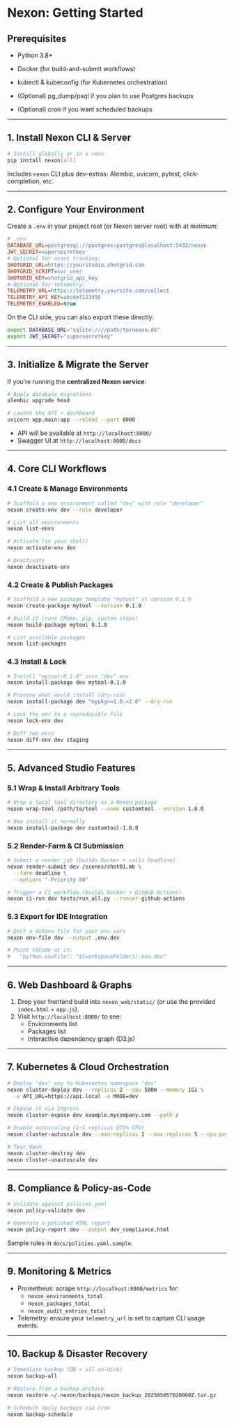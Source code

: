 # Nexon: Getting Started
## Prerequisites
 - Python 3.8+

 - Docker (for build-and-submit workflows)

 - kubectl & kubeconfig (for Kubernetes orchestration)

 - (Optional) pg_dump/psql if you plan to use Postgres backups

 - (Optional) cron if you want scheduled backups
---
## 1. Install Nexon CLI & Server
```bash
# Install globally or in a venv
pip install nexon[all]
```
Includes `nexon` CLI plus dev-extras: Alembic, uvicorn, pytest, click-completion, etc.

---
## 2. Configure Your Environment
Create a `.env` in your project root (or Nexon server root) with at minimum:

```ini
# .env
DATABASE_URL=postgresql://postgres:postgres@localhost:5432/nexon
JWT_SECRET=supersecretkey
# Optional for asset tracking:
SHOTGRID_URL=https://yourstudio.shotgrid.com
SHOTGRID_SCRIPT=svc_user
SHOTGRID_KEY=shotgrid_api_key
# Optional for telemetry:
TELEMETRY_URL=https://telemetry.yoursite.com/collect
TELEMETRY_API_KEY=abcdef123456
TELEMETRY_ENABLED=true
```
On the CLI side, you can also export these directly:

```bash
export DATABASE_URL="sqlite:////path/to/nexon.db"
export JWT_SECRET="supersecretkey"
```
---
## 3. Initialize & Migrate the Server
If you’re running the **centralized Nexon service**:

```bash
# Apply database migrations
alembic upgrade head

# Launch the API + dashboard
uvicorn app.main:app --reload --port 8000
```
 - API will be available at `http://localhost:8000/`
 - Swagger UI at `http://localhost:8000/docs`

---

## 4. Core CLI Workflows
### 4.1 Create & Manage Environments
```bash
# Scaffold a new environment called "dev" with role "developer"
nexon create-env dev --role developer

# List all environments
nexon list-envs

# Activate (in your shell)
nexon activate-env dev

# Deactivate
nexon deactivate-env
```

### 4.2 Create & Publish Packages
```bash
# Scaffold a new package template "mytool" at version 0.1.0
nexon create-package mytool --version 0.1.0

# Build it (runs CMake, pip, custom steps)
nexon build-package mytool 0.1.0

# List available packages
nexon list-packages
```

### 4.3 Install & Lock
```bash
# Install "mytool-0.1.0" into "dev" env
nexon install-package dev mytool-0.1.0

# Preview what would install (dry-run)
nexon install-package dev "mypkg>=1.0,<2.0" --dry-run

# Lock the env to a reproducible file
nexon lock-env dev

# Diff two envs
nexon diff-env dev staging
```
---
## 5. Advanced Studio Features
### 5.1 Wrap & Install Arbitrary Tools
```bash
# Wrap a local tool directory as a Nexon package
nexon wrap-tool /path/to/tool --name customtool --version 1.0.0

# Now install it normally
nexon install-package dev customtool-1.0.0
```

### 5.2 Render-Farm & CI Submission
```bash
# Submit a render job (builds Docker + calls Deadline)
nexon render-submit dev /scenes/shot01.mb \
  --farm deadline \
  --options "-Priority 80"

# Trigger a CI workflow (builds Docker + GitHub Actions)
nexon ci-run dev tests/run_all.py --runner github-actions
```

### 5.3 Export for IDE Integration
```bash
# Emit a dotenv file for your env-vars
nexon env-file dev --output .env.dev

# Point VSCode at it:
#   "python.envFile": "${workspaceFolder}/.env.dev"
```
---
## 6. Web Dashboard & Graphs
1. Drop your frontend build into `nexon_web/static/` (or use the provided `index.html` + `app.js`).
2. Visit `http://localhost:8000/` to see:
   - Environments list 
   - Packages list 
   - Interactive dependency graph (D3.js)
---
## 7. Kubernetes & Cloud Orchestration
```bash
# Deploy "dev" env to Kubernetes namespace "dev"
nexon cluster-deploy dev --replicas 2 --cpu 500m --memory 1Gi \
  -e API_URL=https://api.local -e MODE=dev

# Expose it via Ingress
nexon cluster-expose dev example.mycompany.com --path /

# Enable autoscaling (1–5 replicas @75% CPU)
nexon cluster-autoscale dev --min-replicas 1 --max-replicas 5 --cpu-percent 75

# Tear down
nexon cluster-destroy dev
nexon cluster-unautoscale dev
```
---
## 8. Compliance & Policy-as-Code
```bash
# Validate against policies.yaml
nexon policy-validate dev

# Generate a polished HTML report
nexon policy-report dev --output dev_compliance.html
```
Sample rules in `docs/policies.yaml.sample`.

---
## 9. Monitoring & Metrics
- Prometheus: scrape `http://localhost:8000/metrics` for:
  - `nexon_environments_total`
  - `nexon_packages_total`
  - `nexon_audit_entries_total`
- Telemetry: ensure your `telemetry_url` is set to capture CLI usage events.

---
## 10. Backup & Disaster Recovery
```bash
# Immediate backup (DB + all on-disk)
nexon backup-all

# Restore from a backup archive
nexon restore ~/.nexon/backups/nexon_backup_20250505T020000Z.tar.gz

# Schedule daily backups via cron
nexon backup-schedule
```